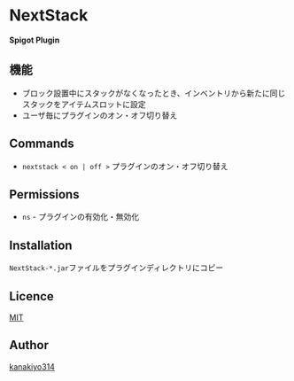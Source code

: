 # NextStack
**Spigot Plugin**

## 機能
- ブロック設置中にスタックがなくなったとき、インベントリから新たに同じスタックをアイテムスロットに設定
- ユーザ毎にプラグインのオン・オフ切り替え

## Commands
- `nextstack < on | off >` プラグインのオン・オフ切り替え

## Permissions
- `ns` - プラグインの有効化・無効化

## Installation
`NextStack-*.jar`ファイルをプラグインディレクトリにコピー

## Licence
[MIT](https://github.com/kanakiyo314/NextStack/blob/master/LICENCE)

## Author
[kanakiyo314](https://github.com/kanakiyo314)